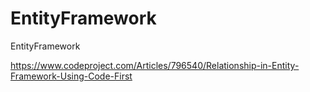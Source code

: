 # EntityFramework
EntityFramework

https://www.codeproject.com/Articles/796540/Relationship-in-Entity-Framework-Using-Code-First


